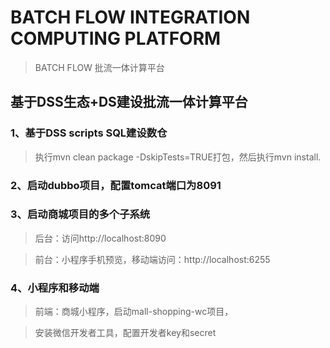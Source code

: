 # BATCH FLOW INTEGRATION COMPUTING PLATFORM
>BATCH FLOW 批流一体计算平台

## 基于DSS生态+DS建设批流一体计算平台

### 1、基于DSS scripts SQL建设数仓

>执行mvn clean package -DskipTests=TRUE打包，然后执行mvn install.

### 2、启动dubbo项目，配置tomcat端口为8091

> 


### 3、启动商城项目的多个子系统

> 后台：访问http://localhost:8090

> 前台：小程序手机预览，移动端访问：http://localhost:6255

### 4、小程序和移动端

> 前端：商城小程序，启动mall-shopping-wc项目，

> 安装微信开发者工具，配置开发者key和secret

